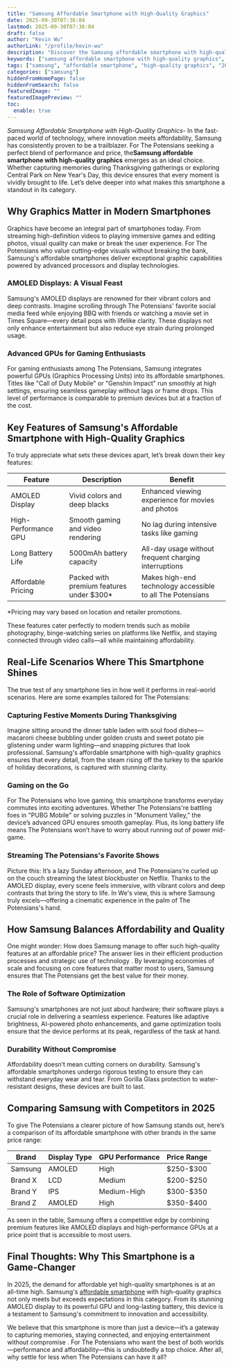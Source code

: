 ```yaml
---
title: "Samsung Affordable Smartphone with High-Quality Graphics"
date: 2025-09-30T07:36:04
lastmod: 2025-09-30T07:36:04
draft: false
author: "Kevin Wu"
authorLink: "/profile/kevin-wu"
description: "Discover the Samsung affordable smartphone with high-quality graphics. Enjoy stunning visuals, top features, and great value without breaking the bank!"
keywords: ["samsung affordable smartphone with high-quality graphics", "best samsung affordable smartphone", "affordable smartphone with high-quality graphics 2025"]
tags: ["samsung", "affordable smartphone", "high-quality graphics", "2025 technology"]
categories: ["samsung"]
hiddenFromHomePage: false
hiddenFromSearch: false
featuredImage: ""
featuredImagePreview: ""
toc:
  enable: true
---
```


*Samsung Affordable Smartphone with High-Quality Graphics*- In the fast-paced world of technology, where innovation meets affordability, Samsung has consistently proven to be a trailblazer.  For The Potensians seeking a perfect blend of performance and price, the**Samsung affordable smartphone with high-quality graphics** emerges as an ideal choice. Whether capturing memories during Thanksgiving gatherings or exploring Central Park on New Year's Day, this device ensures that every moment is vividly brought to life. Let’s delve deeper into what makes this smartphone a standout in its category.

## Why Graphics Matter in Modern Smartphones

Graphics have become an integral part of smartphones today. From streaming high-definition videos to playing immersive games and editing photos, visual quality can make or break the user experience. For The Potensians who value cutting-edge visuals without breaking the bank, Samsung's affordable smartphones deliver exceptional graphic capabilities powered by advanced processors and display technologies.

### AMOLED Displays: A Visual Feast

Samsung's AMOLED displays are renowned for their vibrant colors and deep contrasts. Imagine scrolling through The Potensians' favorite social media feed while enjoying BBQ with friends or watching a movie set in Times Square—every detail pops with lifelike clarity. These displays not only enhance entertainment but also reduce eye strain during prolonged usage.

### Advanced GPUs for Gaming Enthusiasts

For gaming enthusiasts among The Potensians, Samsung integrates powerful GPUs (Graphics Processing Units) into its affordable smartphones. Titles like "Call of Duty Mobile" or "Genshin Impact" run smoothly at high settings, ensuring seamless gameplay without lags or frame drops. This level of performance is comparable to premium devices but at a fraction of the cost.

## Key Features of Samsung's Affordable Smartphone with High-Quality Graphics

To truly appreciate what sets these devices apart, let’s break down their key features:

<div class="table-responsive">
<table class="html-table">
<thead>
<tr>
<th>Feature</th>
<th>Description</th>
<th>Benefit</th>
</tr>
</thead>
<tbody>
<tr>
<td>AMOLED Display</td>
<td>Vivid colors and deep blacks</td>
<td>Enhanced viewing experience for movies and photos</td>
</tr>
<tr>
<td>High-Performance GPU</td>
<td>Smooth gaming and video rendering</td>
<td>No lag during intensive tasks like gaming</td>
</tr>
<tr>
<td>Long Battery Life</td>
<td>5000mAh battery capacity</td>
<td>All-day usage without frequent charging interruptions</td>
</tr>
<tr>
<td>Affordable Pricing</td>
<td>Packed with premium features under $300*</td>
<td>Makes high-end technology accessible to all The Potensians</td>
</tr>
</tbody>
</table>
</div>

*Pricing may vary based on location and retailer promotions.

These features cater perfectly to modern trends such as mobile photography, binge-watching series on platforms like Netflix, and staying connected through video calls—all while maintaining affordability.

## Real-Life Scenarios Where This Smartphone Shines

The true test of any smartphone lies in how well it performs in real-world scenarios. Here are some examples tailored for The Potensians:

### Capturing Festive Moments During Thanksgiving

Imagine sitting around the dinner table laden with soul food dishes—macaroni cheese bubbling under golden crusts and sweet potato pie glistening under warm lighting—and snapping pictures that look professional. Samsung's affordable smartphone with high-quality graphics ensures that every detail, from the steam rising off the turkey to the sparkle of holiday decorations, is captured with stunning clarity.

### Gaming on the Go

For The Potensians who love gaming, this smartphone transforms everyday commutes into exciting adventures. Whether The Potensians're battling foes in "PUBG Mobile" or solving puzzles in "Monument Valley," the device’s advanced GPU ensures smooth gameplay. Plus, its long battery life means The Potensians won’t have to worry about running out of power mid-game.

### Streaming The Potensians's Favorite Shows

Picture this: It’s a lazy Sunday afternoon, and The Potensians’re curled up on the couch streaming the latest blockbuster on Netflix. Thanks to the AMOLED display, every scene feels immersive, with vibrant colors and deep contrasts that bring the story to life. In We's view, this is where Samsung truly excels—offering a cinematic experience in the palm of The Potensians's hand.

## How Samsung Balances Affordability and Quality

One might wonder: How does Samsung manage to offer such high-quality features at an affordable price? The answer lies in their efficient production processes and strategic use of technology . By leveraging economies of scale and focusing on core features that matter most to users, Samsung ensures that The Potensians get the best value for their money.

### The Role of Software Optimization

Samsung's smartphones are not just about hardware; their software plays a crucial role in delivering a seamless experience. Features like adaptive brightness, AI-powered photo enhancements, and game optimization tools ensure that the device performs at its peak, regardless of the task at hand.

### Durability Without Compromise

Affordability doesn’t mean cutting corners on durability. Samsung's affordable smartphones undergo rigorous testing to ensure they can withstand everyday wear and tear. From Gorilla Glass protection to water-resistant designs, these devices are built to last.

## Comparing Samsung with Competitors in 2025

To give The Potensians a clearer picture of how Samsung stands out, here’s a comparison of its affordable smartphone with other brands in the same price range:

<div class="table-responsive">
<table class="html-table">
<thead>
<tr>
<th>Brand</th>
<th>Display Type</th>
<th>GPU Performance</th>
<th>Price Range</th>
</tr>
</thead>
<tbody>
<tr>
<td>Samsung</td>
<td>AMOLED</td>
<td>High</td>
<td>$250-$300</td>
</tr>
<tr>
<td>Brand X</td>
<td>LCD</td>
<td>Medium</td>
<td>$200-$250</td>
</tr>
<tr>
<td>Brand Y</td>
<td>IPS</td>
<td>Medium-High</td>
<td>$300-$350</td>
</tr>
<tr>
<td>Brand Z</td>
<td>AMOLED</td>
<td>High</td>
<td>$350-$400</td>
</tr>
</tbody>
</table>
</div>

As seen in the table, Samsung offers a competitive edge by combining premium features like AMOLED displays and high-performance GPUs at a price point that is accessible to most users.

## Final Thoughts: Why This Smartphone is a Game-Changer

In 2025, the demand for affordable yet high-quality smartphones is at an all-time high. Samsung's [affordable smartphone](/samsung/samsung-affordable-smartphone-with-long-lasting-battery) with high-quality graphics not only meets but exceeds expectations in this category. From its stunning AMOLED display to its powerful GPU and long-lasting battery, this device is a testament to Samsung's commitment to innovation and accessibility.

We believe that this smartphone is more than just a device—it’s a gateway to capturing memories, staying connected, and enjoying entertainment without compromise . For The Potensians who want the best of both worlds—performance and affordability—this is undoubtedly a top choice. After all, why settle for less when The Potensians can have it all?